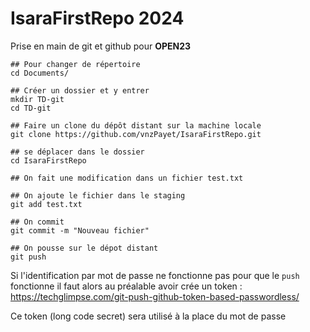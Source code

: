 # IsaraFirstRepo 2024
Prise en main de git et github pour **OPEN23**

```
## Pour changer de répertoire
cd Documents/

## Créer un dossier et y entrer
mkdir TD-git
cd TD-git

## Faire un clone du dépôt distant sur la machine locale
git clone https://github.com/vnzPayet/IsaraFirstRepo.git

## se déplacer dans le dossier
cd IsaraFirstRepo

## On fait une modification dans un fichier test.txt

## On ajoute le fichier dans le staging
git add test.txt

## On commit
git commit -m "Nouveau fichier"

## On pousse sur le dépot distant
git push
```

Si l'identification par mot de passe ne fonctionne pas pour que le `push` fonctionne il faut alors au préalable avoir crée un token :
https://techglimpse.com/git-push-github-token-based-passwordless/

Ce token (long code secret) sera utilisé à la place du mot de passe



